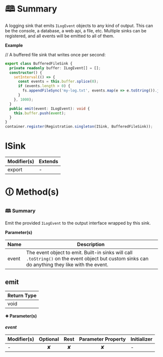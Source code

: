 # &#128366; Summary

A logging sink that emits `ILogEvent` objects to any kind of output. This can be the console, a database, a web api, a file, etc.
Multiple sinks can be registered, and all events will be emitted to all of them.

**Example**

// A buffered file sink that writes once per second:
```ts
export class BufferedFileSink {
  private readonly buffer: ILogEvent[] = [];
  constructor() {
    setInterval(() => {
      const events = this.buffer.splice(0);
      if (events.length > 0) {
        fs.appendFileSync('my-log.txt', events.map(e => e.toString()).join('\n'));
      }
    }, 1000);
  }
  public emit(event: ILogEvent): void {
    this.buffer.push(event);
  }
}
container.register(Registration.singleton(ISink, BufferedFileSink));
```

# ISink

| Modifier(s)                            | Extends                                    |
|----------------------------------------|--------------------------------------------|
| export | - |

# &#128712; Method(s)

### &#128366; Summary

Emit the provided `ILogEvent` to the output interface wrapped by this sink.

**Parameter(s)**

| Name  | Description                                                                                                                                      |
| ----- | ------------------------------------------------------------------------------------------------------------------------------------------------ |
| event |  The event object to emit. Built-in sinks will call `.toString()` on the event object but custom sinks can do anything they like with the event. |

## emit

| Return Type                       |
|-----------------------------------|
| void |

**&#128966; Parameter(s)**

_**event**_

| Modifier(s)                              | Optional                           | Rest                          | Parameter Property                          | Initializer                       |
|------------------------------------------|:----------------------------------:|:-----------------------------:|:-------------------------------------------:|-----------------------------------|
| - | ✘  | ✘ | ✘ | - |
